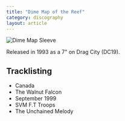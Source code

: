 ```yaml
---
title: "Dime Map of the Reef"
category: discography
layout: article
---
```


![Dime Map Sleeve](dime-map-of-the-reef.png)

Released in 1993 as a 7" on Drag City (DC19). 

## Tracklisting

- Canada
- The Walnut Falcon
- September 1999
- SVM F.T Troops
- The Unchained Melody
